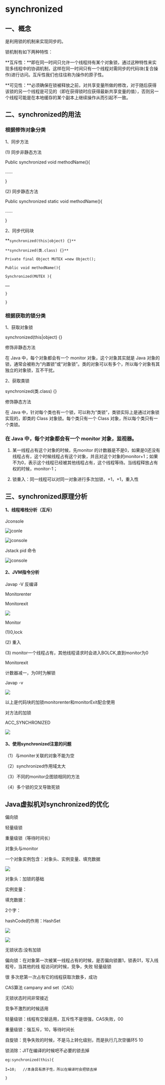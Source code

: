 # synchronized

## 一、概念

是利用锁的机制来实现同步的。

锁机制有如下两种特性：

**互斥性：**即在同一时间只允许一个线程持有某个对象锁，通过这种特性来实现多线程中的协调机制，这样在同一时间只有一个线程对需同步的代码块(复合操作)进行访问。互斥性我们也往往称为操作的原子性。

**可见性：**必须确保在锁被释放之前，对共享变量所做的修改，对于随后获得该锁的另一个线程是可见的（即在获得锁时应获得最新共享变量的值），否则另一个线程可能是在本地缓存的某个副本上继续操作从而引起不一致。

## 二、synchronized的用法

### **根据修饰对象分类**

1、同步方法

(1) 同步非静态方法

Public synchronized void methodName(){

……

}

(2) 同步静态方法

Public synchronized static void methodName(){

……

}

2、同步代码块

**`synchronized(this|object) {}**`

`**synchronized(类.class) {}**`

`Private final Object MUTEX =new Object();`

`Public void methodName(){`

   `Synchronized(MUTEX ){`

   `……`

`}`

`}`

### 根据获取的锁分类

1、获取对象锁

synchronized(this|object) {}

修饰非静态方法

在 Java 中，每个对象都会有一个 monitor 对象，这个对象其实就是 Java 对象的锁，通常会被称为“内置锁”或“对象锁”。类的对象可以有多个，所以每个对象有其独立的对象锁，互不干扰。

2、获取类锁

synchronized(类.class) {}

修饰静态方法

在 Java 中，针对每个类也有一个锁，可以称为“类锁”，类锁实际上是通过对象锁实现的，即类的 Class 对象锁。每个类只有一个 Class 对象，所以每个类只有一个类锁。

 

 

### 在 Java 中，每个对象都会有一个 monitor 对象，监视器。

1) 某一线程占有这个对象的时候，先monitor 的计数器是不是0，如果是0还没有线程占有，这个时候线程占有这个对象，并且对这个对象的monitor+1；如果不为0，表示这个线程已经被其他线程占有，这个线程等待。当线程释放占有权的时候，monitor-1；

2) 锁重入：同一线程可以对同一对象进行多次加锁，+1，+1，重入性



## 三、synchronized原理分析

#### 1、线程堆栈分析（互斥）

  Jconsole

![jconle](.img\jconle.png)

![jconsole](.img\jconsole.png)

Jstack pid   命令

![jconsole](.img\jstack.png)

#### 2、JVM指令分析

  Javap -V  反编译

  Monitorenter

  Monitorexit

![](.img\mon.png)

Monitor

(1)0,lock 

(2) 重入

(3) monitor一个线程占有，其他线程请求时会进入BOLCK,直到monitor为0

Monitorexit

  计数器减一，为0时为解锁

Javap -v

![](.img\monexit.png)

以上是代码块的加锁monitorenter和monitorExit配合使用



对方法的加锁

ACC_SYNCHRONIZED

![](.img\acc.png)

#### 3、使用synchronized注意的问题

（1）与moniter关联的对象不能为空

（2）synchronized作用域太大

（3）不同的monitor企图锁相同的方法

（4）多个锁的交叉导致死锁



## **Java虚拟机对synchronized的优化**

偏向锁

轻量级锁

重量级锁（等待时间长）

对象头与monitor

一个对象实例包含：对象头、实例变量、填充数据

![](.img\object.png)

对象头：加锁的基础

实例变量：

填充数据：

 

2个字：

hashCode的作用：HashSet  

![](.img\hash.png)

![](.img\lock.png)

无锁状态:没有加锁

偏向锁：在对象第一次被某一线程占有的时候，是否偏向锁置1，锁表01，写入线程号，当其他的线	程访问的时候，竞争，失败  轻量级锁

很	多次悲第一次占有它的线程获取次数多，成功  

CAS算法 campany and set（CAS）

无锁状态时间非常接近

竞争不激烈的时候适用

轻量级锁：线程有交替适用，互斥性不是很强，CAS失败，00

重量级锁：强互斥，10，等待时间长

 

自旋锁：竞争失败的时候，不是马上转化级别，而是执行几次空循环5 10 

 

锁消除：JIT在编译的时候吧不必要的锁去掉

 `eg:synchronized(this){`

`I=10;   //本身具有原子性，所以在编译时会把锁去掉`

`}`